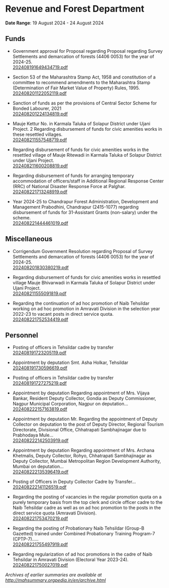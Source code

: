 # Revenue and Forest Department

**Date Range**: 19 August 2024 - 24 August 2024


## Funds
- Government approval for Proposal regarding Proposal regarding Survey Settlements and demarcation of forests (4406 0053) for the year of 2024-25.\
  [202408191649434719.pdf](https://gr.maharashtra.gov.in/Site/Upload/Government%20Resolutions/English/202408191649434719.pdf)

- Section 53 of the Maharashtra Stamp Act, 1958 and constitution of a committee to recommend amendments to the Maharashtra Stamp (Determination of Fair Market Value of Property) Rules, 1995.\
  [202408201122052119.pdf](https://gr.maharashtra.gov.in/Site/Upload/Government%20Resolutions/English/202408201122052119.pdf)

- Sanction of funds as per the provisions of Central Sector Scheme for Bonded Labourer, 2021\
  [202408201224134819.pdf](https://gr.maharashtra.gov.in/Site/Upload/Government%20Resolutions/English/202408201224134819.pdf)

- Mauje Kettur No. in Karmala Taluka of Solapur District under Ujani Project. 2 Regarding disbursement of funds for civic amenities works in these resettled villages.\
  [202408211557548719.pdf](https://gr.maharashtra.gov.in/Site/Upload/Government%20Resolutions/English/202408211557548719.pdf)

- Regarding disbursement of funds for civic amenities works in the resettled village of Mauje Ritewadi in Karmala Taluka of Solapur District under Ujani Project.\
  [202408211600208819.pdf](https://gr.maharashtra.gov.in/Site/Upload/Government%20Resolutions/English/202408211600208819.pdf)

- Regarding disbursement of funds for arranging temporary accommodation of officers/staff in Additional Regional Response Center (RRC) of National Disaster Response Force at Palghar.\
  [202408221713248919.pdf](https://gr.maharashtra.gov.in/Site/Upload/Government%20Resolutions/English/202408221713248919.pdf)

- Year 2024-25 to Chandrapur Forest Administration, Development and Management Prabodhini, Chandrapur (2415-1077) regarding disbursement of funds for 31-Assistant Grants (non-salary) under the scheme.\
  [202408221444461019.pdf](https://gr.maharashtra.gov.in/Site/Upload/Government%20Resolutions/English/202408221444461019.pdf)

## Miscellaneous
- Corrigendum  Government Resolution regarding Proposal of Survey Settlements and demarcation of forests (4406 0053) for the year of 2024-25.\
  [202408201830380219.pdf](https://gr.maharashtra.gov.in/Site/Upload/Government%20Resolutions/English/202408201830380219.pdf)

- Regarding disbursement of funds for civic amenities works in resettled village Mauje Bhivarwadi in Karmala Taluka of Solapur District under Ujani Project.\
  [202408211555091819.pdf](https://gr.maharashtra.gov.in/Site/Upload/Government%20Resolutions/English/202408211555091819.pdf)

- Regarding the continuation of ad hoc promotion of Naib Tehsildar working on ad hoc promotion in Amravati Division in the selection year 2022-23 to vacant posts in direct service quota.\
  [202408221752534419.pdf](https://gr.maharashtra.gov.in/Site/Upload/Government%20Resolutions/English/202408221752534419.pdf)

## Personnel
- Posting of officers in Tehsildar cadre by transfer\
  [202408191723205119.pdf](https://gr.maharashtra.gov.in/Site/Upload/Government%20Resolutions/English/202408191723205119.pdf)

- Appointment by deputation Smt. Asha Holkar, Tehsildar\
  [202408191730596619.pdf](https://gr.maharashtra.gov.in/Site/Upload/Government%20Resolutions/English/202408191730596619.pdf)

- Posting of officers in Tehsildar cadre by transfer\
  [202408191727275219.pdf](https://gr.maharashtra.gov.in/Site/Upload/Government%20Resolutions/English/202408191727275219.pdf)

- Appointment by deputation Regarding appointment of Mrs. Vijaya Bankar, Resident Deputy Collector, Gondia as Deputy Commissioner, Nagpur Municipal Corporation, Nagpur on deputation...\
  [202408222157163819.pdf](https://gr.maharashtra.gov.in/Site/Upload/Government%20Resolutions/English/202408222157163819.pdf)

- Appointment by deputation Mr. Regarding the appointment of Deputy Collector on deputation to the post of Deputy Director, Regional Tourism Directorate, Divisional Office, Chhatrapati Sambhajinagar due to Prabhodaya Mule...\
  [202408222142503919.pdf](https://gr.maharashtra.gov.in/Site/Upload/Government%20Resolutions/English/202408222142503919.pdf)

- Appointment by deputation Regarding appointment of Mrs. Archana Khetmalis, Deputy Collector, Rohyo, Chhatrapati Sambhajinagar as Deputy Collector, Mumbai Metropolitan Region Development Authority, Mumbai on deputation...\
  [202408222135396419.pdf](https://gr.maharashtra.gov.in/Site/Upload/Government%20Resolutions/English/202408222135396419.pdf)

- Posting of Officers in Deputy Collector Cadre by Transfer...\
  [202408222141126519.pdf](https://gr.maharashtra.gov.in/Site/Upload/Government%20Resolutions/English/202408222141126519.pdf)

- Regarding the posting of vacancies in the regular promotion quota on a purely temporary basis from the top clerk and circle officer cadre to the Naib Tehsildar cadre as well as on ad hoc promotion to the posts in the direct service quota (Amravati Division).\
  [202408221753470219.pdf](https://gr.maharashtra.gov.in/Site/Upload/Government%20Resolutions/English/202408221753470219.pdf)

- Regarding the posting of Probationary Naib Tehsildar (Group-B Gazetted) trained under Combined Probationary Training Program-7 (CPTP-7).....\
  [202408221755497919.pdf](https://gr.maharashtra.gov.in/Site/Upload/Government%20Resolutions/English/202408221755497919.pdf)

- Regarding regularization of ad hoc promotions in the cadre of Naib Tehsildar in Amravati Division (Electoral Year 2023-24).\
  [202408221750027019.pdf](https://gr.maharashtra.gov.in/Site/Upload/Government%20Resolutions/English/202408221750027019.pdf)


*Archives of earlier summaries are available at http://mahsummary.orgpedia.in/en/archive.html*